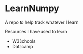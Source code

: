 # LearnNumpy
A repo to help track whatever I learn

Resources I have used to learn
- W3Schools
- Datacamp
